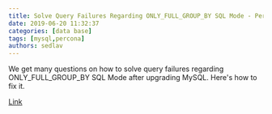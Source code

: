 ```yaml
---
title: Solve Query Failures Regarding ONLY_FULL_GROUP_BY SQL Mode - Percona Database Performance Blog
date: 2019-06-20 11:32:37
categories: [data base]
tags: [mysql,percona]
authors: sedlav
---
```


We get many questions on how to solve query failures regarding ONLY_FULL_GROUP_BY SQL Mode after upgrading MySQL. Here's how to fix it.

[Link](https://www.percona.com/blog/2019/05/13/solve-query-failures-regarding-only_full_group_by-sql-mode/)
